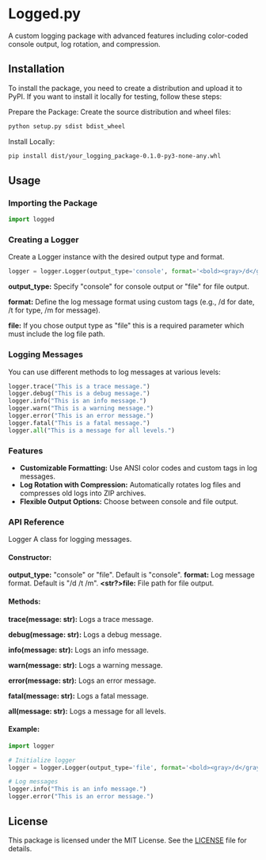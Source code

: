 # Logged.py
A custom logging package with advanced features including color-coded console output, log rotation, and compression.

## Installation
To install the package, you need to create a distribution and upload it to PyPI. If you want to install it locally for testing, follow these steps:

Prepare the Package: Create the source distribution and wheel files:

```bash
python setup.py sdist bdist_wheel
```
Install Locally:

```bash
pip install dist/your_logging_package-0.1.0-py3-none-any.whl
```
## Usage
### Importing the Package
```python
import logged
```

### Creating a Logger
Create a Logger instance with the desired output type and format.

```python
logger = logger.Logger(output_type='console', format='<bold><gray>/d</gray> <type>/t</type></bold>       /m')
```
**output_type:** Specify "console" for console output or "file" for file output.

**format:** Define the log message format using custom tags (e.g., /d for date, /t for type, /m for message).

**file:** If you chose output type as "file" this is a required parameter which must include the log file path.

### Logging Messages
You can use different methods to log messages at various levels:

```python
logger.trace("This is a trace message.")
logger.debug("This is a debug message.")
logger.info("This is an info message.")
logger.warn("This is a warning message.")
logger.error("This is an error message.")
logger.fatal("This is a fatal message.")
logger.all("This is a message for all levels.")
```
### Features
- **Customizable Formatting:** Use ANSI color codes and custom tags in log messages.
- **Log Rotation with Compression:** Automatically rotates log files and compresses old logs into ZIP archives.
- **Flexible Output Options:** Choose between console and file output.

### API Reference
<class>Logger
A class for logging messages.

#### Constructor:

**<str>output_type:** "console" or "file". Default is "console".
**<str>format:** Log message format. Default is "<bold><gray>/d</gray> <type>/t</type></bold> /m".
**<str?>file:** File path for file output.

#### Methods:

**trace(message: str):** Logs a trace message.

**debug(message: str):** Logs a debug message.

**info(message: str):** Logs an info message.

**warn(message: str):** Logs a warning message.

**error(message: str):** Logs an error message.

**fatal(message: str):** Logs a fatal message.

**all(message: str):** Logs a message for all levels.


#### Example:
```python
import logger

# Initialize logger
logger = logger.Logger(output_type='file', format='<bold><gray>/d</gray> <type>/t</type></bold>       /m', file='logfile.txt')

# Log messages
logger.info("This is an info message.")
logger.error("This is an error message.")
```

## License

This package is licensed under the MIT License. See the [LICENSE](https://github.com/hypixeloffical/logged-py/main/LICENSE.md) file for details.
